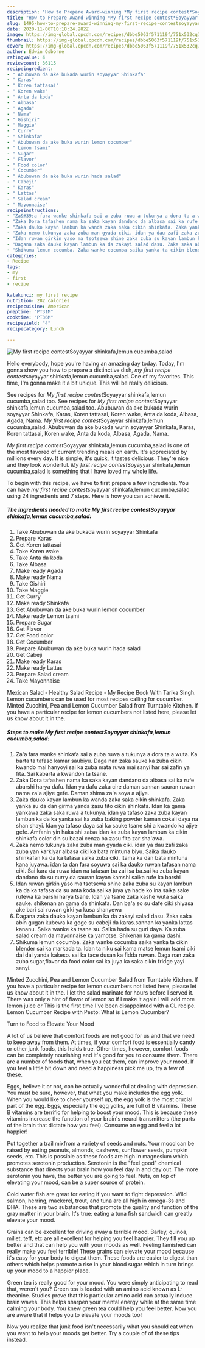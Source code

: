 ```yaml
---
description: "How to Prepare Award-winning *My first recipe contest*Soyayyar shinkafa,lemun cucumba,salad"
title: "How to Prepare Award-winning *My first recipe contest*Soyayyar shinkafa,lemun cucumba,salad"
slug: 1495-how-to-prepare-award-winning-my-first-recipe-contestsoyayyar-shinkafa-lemun-cucumba-salad
date: 2020-11-06T10:18:24.282Z
image: https://img-global.cpcdn.com/recipes/dbbe5063f571119f/751x532cq70/my-first-recipe-contestsoyayyar-shinkafalemun-cucumbasalad-recipe-main-photo.jpg
thumbnail: https://img-global.cpcdn.com/recipes/dbbe5063f571119f/751x532cq70/my-first-recipe-contestsoyayyar-shinkafalemun-cucumbasalad-recipe-main-photo.jpg
cover: https://img-global.cpcdn.com/recipes/dbbe5063f571119f/751x532cq70/my-first-recipe-contestsoyayyar-shinkafalemun-cucumbasalad-recipe-main-photo.jpg
author: Edwin Osborne
ratingvalue: 4
reviewcount: 36115
recipeingredient:
- " Abubuwan da ake bukada wurin soyayyar Shinkafa"
- " Karas"
- " Koren tattasai"
- " Koren wake"
- " Anta da koda"
- " Albasa"
- " Agada"
- " Nama"
- " Gishiri"
- " Maggie"
- " Curry"
- " Shinkafa"
- " Abubuwan da ake buka wurin lemon cocumber"
- " Lemon tsami"
- " Sugar"
- " Flavor"
- " Food color"
- " Cocumber"
- " Abubuwan da ake buka wurin hada salad"
- " Cabeji"
- " Karas"
- " Lattas"
- " Salad cream"
- " Mayonnaise"
recipeinstructions:
- "Za&#39;a fara wanke shinkafa sai a zuba ruwa a tukunya a dora ta a wuta. Ka barta ta tafaso kamar saubiyu. Daga nan zaka sauke ka zuba cikin kwando mai hanyoyi sai ka zuba mata ruwa mai sanyi har sai zafin ya fita. Sai kabarta a kwandon ta tsane."
- "Zaka Dora tafashen nama ka saka kayan dandano da albasa sai ka rufe abarshi harya dafu. Idan ya dafu zaka cire daman sannan sauran ruwan nama za&#39;a ajiye gefe. Daman shima za&#39;a soya a ajiye."
- "Zaka dauko kayan lambun ka wanda zaka saka cikin shinkafa. Zaka yanka su da dan girma yanda zasu fito cikin shinkafa. Idan ka gama yankawa zaka saka ruwa a tukunya. idan ya tafaso zaka zuba kayan lambun ka da ka yanka sai ka zuba baking powder kaman cokali daya na shan shayi. Idan ya tafaso daya sai ka sauke tsane shi a kwando ka ajiye gefe. Amfanin yin haka shi zaisa idan ka zuba kayan lambun ka cikin shinkafa color din su bazai cenza ba zasu fito zar sha&#39;awa."
- "Zaka nemo tukunya zaka zuba man gyada ciki. idan ya dau zafi zaka zuba yan karkiyar albasa ciki ka bata mintuna biyu. Saika dauko shinkafan ka da ka tafasa saika zuba ciki. Itama ka dan bata mintuna kana juyawa. idan ta dan fara soyuwa sai ka dauko ruwan tafasan nama ciki. Sai kara da ruwa idan na tafasan ba zai isa ba.sai ka zuba kayan dandano da su curry da sauran kayan kamshi saika rufe ka barshi"
- "Idan ruwan girkin yaso ma tsotsewa shine zaka zuba su kayan lambun ka da ka tafasa da su anta koda.sai ka juya ya hade ko ina.saika sake rufewa ka barshi harya tsane. Idan ya tsane zaka kashe wuta saika sauke. shikenan an gama da shinkafa. Dan ba&#39;a so su dafe ciki shiyasa ake bari sai ruwan girki ya kusa shanyewa"
- "Dagana zaka dauko kayan lambun ka da zakayi salad dasu. Zaka saka abin gugan kubewa ka goge su cabeji da karas.sannan ka yanka lattas kananu. Saika wanke ka tsane su. Saika hada su guri daya. Ka zuba salad cream da mayonnaise ka yamotse. Shikenan ka gama dashi."
- "Shikuma lemun cocumba. Zaka wanke cocumba saika yanka ta cikin blender sai ka markada ta. Idan ta niku sai kama matse lemun tsami ciki dai dai yanda kakeso. sai ka tace dusan ka fidda ruwan. Daga nan zaka zuba sugar,flavor da food color sai ka juya ka saka cikin fridge yayi sanyi."
categories:
- Recipe
tags:
- my
- first
- recipe

katakunci: my first recipe 
nutrition: 282 calories
recipecuisine: American
preptime: "PT31M"
cooktime: "PT36M"
recipeyield: "4"
recipecategory: Lunch

---
```



![*My first recipe contest*Soyayyar shinkafa,lemun cucumba,salad](https://img-global.cpcdn.com/recipes/dbbe5063f571119f/751x532cq70/my-first-recipe-contestsoyayyar-shinkafalemun-cucumbasalad-recipe-main-photo.jpg)

Hello everybody, hope you're having an amazing day today. Today, I'm gonna show you how to prepare a distinctive dish, *my first recipe contest*soyayyar shinkafa,lemun cucumba,salad. One of my favorites. This time, I'm gonna make it a bit unique. This will be really delicious.

See recipes for *My first recipe contest*Soyayyar shinkafa,lemun cucumba,salad too. See recipes for *My first recipe contest*Soyayyar shinkafa,lemun cucumba,salad too. Abubuwan da ake bukada wurin soyayyar Shinkafa, Karas, Koren tattasai, Koren wake, Anta da koda, Albasa, Agada, Nama. *My first recipe contest*Soyayyar shinkafa,lemun cucumba,salad. Abubuwan da ake bukada wurin soyayyar Shinkafa, Karas, Koren tattasai, Koren wake, Anta da koda, Albasa, Agada, Nama.

*My first recipe contest*Soyayyar shinkafa,lemun cucumba,salad is one of the most favored of current trending meals on earth. It's appreciated by millions every day. It is simple, it's quick, it tastes delicious. They're nice and they look wonderful. *My first recipe contest*Soyayyar shinkafa,lemun cucumba,salad is something that I have loved my whole life.


To begin with this recipe, we have to first prepare a few ingredients. You can have *my first recipe contest*soyayyar shinkafa,lemun cucumba,salad using 24 ingredients and 7 steps. Here is how you can achieve it.

<!--inarticleads1-->

##### The ingredients needed to make *My first recipe contest*Soyayyar shinkafa,lemun cucumba,salad:

1. Take  Abubuwan da ake bukada wurin soyayyar Shinkafa
1. Prepare  Karas
1. Get  Koren tattasai
1. Take  Koren wake
1. Take  Anta da koda
1. Take  Albasa
1. Make ready  Agada
1. Make ready  Nama
1. Take  Gishiri
1. Take  Maggie
1. Get  Curry
1. Make ready  Shinkafa
1. Get  Abubuwan da ake buka wurin lemon cocumber
1. Make ready  Lemon tsami
1. Prepare  Sugar
1. Get  Flavor
1. Get  Food color
1. Get  Cocumber
1. Prepare  Abubuwan da ake buka wurin hada salad
1. Get  Cabeji
1. Make ready  Karas
1. Make ready  Lattas
1. Prepare  Salad cream
1. Take  Mayonnaise


Mexican Salad - Healthy Salad Recipe - My Recipe Book With Tarika Singh. Lemon cucumbers can be used for most recipes calling for cucumber. Minted Zucchini, Pea and Lemon Cucumber Salad from Turntable Kitchen. If you have a particular recipe for lemon cucumbers not listed here, please let us know about it in the. 

<!--inarticleads2-->

##### Steps to make *My first recipe contest*Soyayyar shinkafa,lemun cucumba,salad:

1. Za&#39;a fara wanke shinkafa sai a zuba ruwa a tukunya a dora ta a wuta. Ka barta ta tafaso kamar saubiyu. Daga nan zaka sauke ka zuba cikin kwando mai hanyoyi sai ka zuba mata ruwa mai sanyi har sai zafin ya fita. Sai kabarta a kwandon ta tsane.
1. Zaka Dora tafashen nama ka saka kayan dandano da albasa sai ka rufe abarshi harya dafu. Idan ya dafu zaka cire daman sannan sauran ruwan nama za&#39;a ajiye gefe. Daman shima za&#39;a soya a ajiye.
1. Zaka dauko kayan lambun ka wanda zaka saka cikin shinkafa. Zaka yanka su da dan girma yanda zasu fito cikin shinkafa. Idan ka gama yankawa zaka saka ruwa a tukunya. idan ya tafaso zaka zuba kayan lambun ka da ka yanka sai ka zuba baking powder kaman cokali daya na shan shayi. Idan ya tafaso daya sai ka sauke tsane shi a kwando ka ajiye gefe. Amfanin yin haka shi zaisa idan ka zuba kayan lambun ka cikin shinkafa color din su bazai cenza ba zasu fito zar sha&#39;awa.
1. Zaka nemo tukunya zaka zuba man gyada ciki. idan ya dau zafi zaka zuba yan karkiyar albasa ciki ka bata mintuna biyu. Saika dauko shinkafan ka da ka tafasa saika zuba ciki. Itama ka dan bata mintuna kana juyawa. idan ta dan fara soyuwa sai ka dauko ruwan tafasan nama ciki. Sai kara da ruwa idan na tafasan ba zai isa ba.sai ka zuba kayan dandano da su curry da sauran kayan kamshi saika rufe ka barshi
1. Idan ruwan girkin yaso ma tsotsewa shine zaka zuba su kayan lambun ka da ka tafasa da su anta koda.sai ka juya ya hade ko ina.saika sake rufewa ka barshi harya tsane. Idan ya tsane zaka kashe wuta saika sauke. shikenan an gama da shinkafa. Dan ba&#39;a so su dafe ciki shiyasa ake bari sai ruwan girki ya kusa shanyewa
1. Dagana zaka dauko kayan lambun ka da zakayi salad dasu. Zaka saka abin gugan kubewa ka goge su cabeji da karas.sannan ka yanka lattas kananu. Saika wanke ka tsane su. Saika hada su guri daya. Ka zuba salad cream da mayonnaise ka yamotse. Shikenan ka gama dashi.
1. Shikuma lemun cocumba. Zaka wanke cocumba saika yanka ta cikin blender sai ka markada ta. Idan ta niku sai kama matse lemun tsami ciki dai dai yanda kakeso. sai ka tace dusan ka fidda ruwan. Daga nan zaka zuba sugar,flavor da food color sai ka juya ka saka cikin fridge yayi sanyi.


Minted Zucchini, Pea and Lemon Cucumber Salad from Turntable Kitchen. If you have a particular recipe for lemon cucumbers not listed here, please let us know about it in the. I let the salad marinate for hours before I served it. There was only a hint of flavor of lemon so if I make it again I will add more lemon juice or This is the first time I&#39;ve been disappointed with a CL recipe. Lemon Cucumber Recipe with Pesto: What is Lemon Cucumber? 

Turn to Food to Elevate Your Mood


A lot of us believe that comfort foods are not good for us and that we need to keep away from them. At times, if your comfort food is essentially candy or other junk foods, this holds true. Other times, however, comfort foods can be completely nourishing and it's good for you to consume them. There are a number of foods that, when you eat them, can improve your mood. If you feel a little bit down and need a happiness pick me up, try a few of these.

Eggs, believe it or not, can be actually wonderful at dealing with depression. You must be sure, however, that what you make includes the egg yolk. When you would like to cheer yourself up, the egg yolk is the most crucial part of the egg. Eggs, especially the egg yolks, are full of B vitamins. These B vitamins are terrific for helping to boost your mood. This is because these vitamins increase the function of your brain's neural transmitters (the parts of the brain that dictate how you feel). Consume an egg and feel a lot happier!

Put together a trail mixfrom a variety of seeds and nuts. Your mood can be raised by eating peanuts, almonds, cashews, sunflower seeds, pumpkin seeds, etc. This is possible as these foods are high in magnesium which promotes serotonin production. Serotonin is the "feel good" chemical substance that directs your brain how you feel day in and day out. The more serotonin you have, the better you are going to feel. Nuts, on top of elevating your mood, can be a super source of protein.

Cold water fish are great for eating if you want to fight depression. Wild salmon, herring, mackerel, trout, and tuna are all high in omega-3s and DHA. These are two substances that promote the quality and function of the gray matter in your brain. It's true: eating a tuna fish sandwich can greatly elevate your mood. 

Grains can be excellent for driving away a terrible mood. Barley, quinoa, millet, teff, etc are all excellent for helping you feel happier. They fill you up better and that can help you with your moods as well. Feeling famished can really make you feel terrible! These grains can elevate your mood because it's easy for your body to digest them. These foods are easier to digest than others which helps promote a rise in your blood sugar which in turn brings up your mood to a happier place.

Green tea is really good for your mood. You were simply anticipating to read that, weren't you? Green tea is loaded with an amino acid known as L-theanine. Studies prove that this particular amino acid can actually induce brain waves. This helps sharpen your mental energy while at the same time calming your body. You knew green tea could help you feel better. Now you are aware that it helps you to elevate your moods too!

Now you realize that junk food isn't necessarily what you should eat when you want to help your moods get better. Try  a  couple of  of  these  tips  instead.

